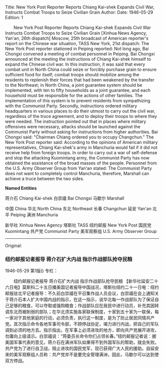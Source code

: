 Title: New York Post Reporter Reports Chiang Kai-shek Expands Civil War, Instructs Combat Troops to Seize Civilian Grain
Author:
Date: 1946-05-29
Edition: 1

　　New York Post Reporter Reports
    Chiang Kai-shek Expands Civil War
    Instructs Combat Troops to Seize Civilian Grain
    [Xinhua News Agency, Yan'an, 26th dispatch] Moscow, 25th broadcast of American reporter's report on the Chinese war situation, TASS New York, 21st dispatch: The New York Post reporter stationed in Peiping reported: Not long ago, Bai Chongxi convened a meeting of combat personnel in Peiping. Bai Chongxi announced at the meeting the instructions of Chiang Kai-shek himself to expand the Chinese civil war. In this instruction, it was said that every combat unit in North China could seize or forcibly purchase grain to ensure sufficient food for itself; combat troops should mobilize among the residents to replenish their forces that had been weakened by the transfer to the Northeast; in North China, a joint guarantee system should be implemented, with ten to fifty households as a joint guarantee, and each household must be responsible for the actions of other families. The implementation of this system is to prevent residents from sympathizing with the Communist Party. Secondly, instructions ordered military headquarters in various places to do their utmost to carry out the civil war, regardless of the truce agreement, and to deploy their troops to where they were needed. The instruction pointed out that in places where military offensives were necessary, attacks should be launched against the Communist Party without asking for instructions from higher authorities. Bai Chongxi said: "Chairman Chiang ordered you to occupy Changchun." The New York Post reporter said: According to the opinions of American military representatives, Chiang Kai-shek's army in Manchuria would fail if it did not receive help from foreign troops. In order to carry out a war of self-defense and stop the attacking Kuomintang army, the Communist Party has now obtained the assistance of the broad masses of the people. Personnel from the U.S. Army Observer Group from Yan'an stated: The Communist Party does not want to completely control Manchuria, therefore, Marshall can achieve a truce between the two sides.



**Named Entities**


蒋介石 Chiang Kai-shek
白崇禧 Bai Chongxi
马歇尔 Marshall

中国 China
华北 North China
东北 Northeast
长春 Changchun
延安 Yan'an
北平 Peiping
满洲 Manchuria

新华社 Xinhua News Agency
塔斯社 TASS
纽约邮报 New York Post
国民党 Kuomintang
共产党 Communist Party
美军观察组 U.S. Army Observer Group



<hr /> 

Original: 


### 纽约邮报记者报导  蒋介石扩大内战  指示作战部队抢夺民粮

1946-05-29
第1版()
专栏：

　　纽约邮报记者报导
    蒋介石扩大内战
    指示作战部队抢夺民粮
    【新华社延安二十六日电】莫斯科二十五日播美国记者报导中国战况，塔斯社纽约二十一日电：纽约邮报驻北平记者报导：不久前白崇禧在平召集作战人员会议，白崇禧在会上通知关于蒋介石本人扩大中国内战的指示，在这一指示，说华北每一作战部队为了保证自己足够的粮食，可以夺取或强购粮食；作战部队应在居民中进行动员，补充其因转调东北而被削弱的部队；在华北须实施各家联保制度，十家到五十家为一联保，每一家对于其他家庭的行动，必须负责，执行这一制度，是为了防止居民同情共产党。其次指示命令各地军事司令部，不顾停战协定，竭力进行内战，把自己的军队调到必须的地方去。指示指出，在军事上必须进攻的地方，即向共产党展开进攻，勿庸向上级请示。白崇禧说：“蒋委员长命令你们占领长春。”纽约邮报记者说：据美国军事代表的意见，蒋介石在满洲军队如果得不到外国军队的帮助，就会失败。共产党为了进行自卫战，阻止进攻的国民党军，现已获得广大人民的援助。自延安来的美军观察组人员称：共产党并不是要完全管理满洲，因此，马歇尔可以达到使双方停战。
